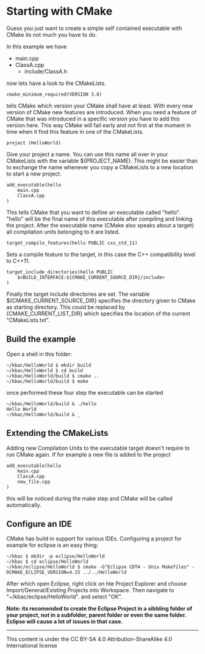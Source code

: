# Starting with CMake

Guess you just want to create a simple self contained executable with CMake its not much you have to do.

In this example we have

* main.cpp
* ClassA.cpp
    * include/ClassA.h
 
now lets have a look to the CMakeLists.

    cmake_minimum_required(VERSION 3.8)

tells CMake which version your CMake shall have at least. With every new version of CMake new features are introduced. When you need a feature of
CMake that was introduced in a specific version you have to add this version here. This way CMake will fail early and not first at the
moment in time when it find this feature in one of the CMakeLists. 

    project (HelloWorld)
    
Give your project a name. You can use this name all over in your CMakeLists with the variable ${PROJECT_NAME}. This might be easier
than to exchange the name whenever you copy a CMakeLists to a new location to start a new project.

    add_executable(hello
        main.cpp
        ClassA.cpp
    ) 

This tells CMake that you want to define an executable called "hello". "hello" will be the final name of this executable after compiling and linking the project. After the executable name (CMake also speaks about a target) all compilation units belonging to it are listed. 

    target_compile_features(hello PUBLIC cxx_std_11)
    
Sets a compile feature to the target, in this case the C++ compatibility level to C++11.

    target_include_directories(hello PUBLIC 
        $<BUILD_INTERFACE:${CMAKE_CURRENT_SOURCE_DIR}/include>
    )

Finally the target include directories are set. The variable ${CMAKE_CURRENT_SOURCE_DIR} specifies the directory given to CMake as starting directory. This could be replaced by {CMAKE_CURRENT_LIST_DIR} which specifies the location of the current "CMakeLists.txt".

## Build the example

Open a shell in this folder:

    ~/kbac/HelloWorld $ mkdir build
    ~/kbac/HelloWorld $ cd build
    ~/kbac/HelloWorld/build $ cmake ..
    ~/kbac/HelloWorld/build $ make
    
once performed these four step the executable can be started

    ~/kbac/HelloWorld/build & ./hello
    Hello World
    ~/kbac/HelloWorld/build & _

## Extending the CMakeLists

Adding new Compilation Units to the executable target doesn't require to run CMake again. If for example a new file is added to the project 

    add_executable(hello
        main.cpp
        ClassA.cpp
        new_file.cpp
    ) 

this will be noticed during the make step and CMake will be called automatically.

## Configure an IDE

CMake has build in support for various IDEs. Configuring a project for example for eclipse is an easy thing:

    ~/kbac $ mkdir -p eclipse/HelloWorld
    ~/kbac $ cd eclipse/HelloWorld
    ~/kbac/eclipse/HelloWorld $ cmake -G"Eclipse CDT4 - Unix Makefiles" -DCMAKE_ECLIPSE_VERSION=4.15 ../../HelloWorld
    
After which open Eclipse, right click on hte Project Explorer and choose Import/General/Existing Projects into Workspace. Then navigate to "~/kbac/eclipse/HelloWorld". and select "OK".

**Note: its recomended to create the Eclipse Project in a sibbling folder of your project, not in a subfolder, parent folder or even the same folder. Eclipse will cause a lot of issues in that case.** 

---
This content is under the  CC BY-SA 4.0 Attribution-ShareAlike 4.0 International license 